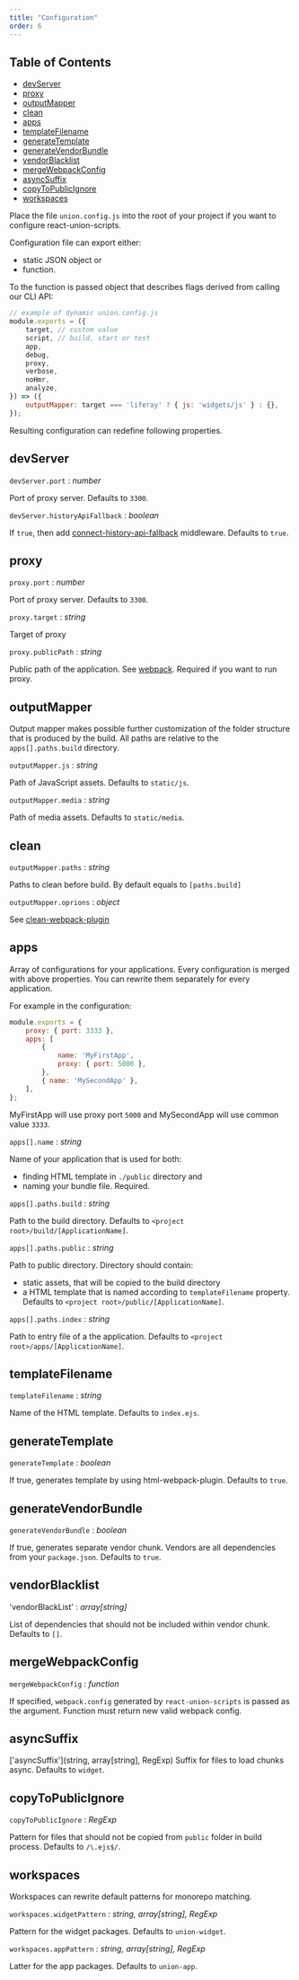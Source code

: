 ```yaml
---
title: "Configuration"
order: 6
---
```


## Table of Contents

* [devServer](#devserver)
* [proxy](#proxy)
* [outputMapper](#outputmapper)
* [clean](#clean)
* [apps](#apps)
* [templateFilename](#templatefilename)
* [generateTemplate](#generatetemplate)
* [generateVendorBundle](#generatevendorbundle)
* [vendorBlacklist](#vendorblacklist)
* [mergeWebpackConfig](#mergewebpackconfig)
* [asyncSuffix](#asyncsuffix)
* [copyToPublicIgnore](#copytopublicignore)
* [workspaces](#workspaces)

Place the file `union.config.js` into the root of your project if you want to configure react-union-scripts.

Configuration file can export either:

- static JSON object or
- function.

To the function is passed object that describes flags derived from calling our CLI API:

```js
// example of dynamic union.config.js
module.exports = ({
	target, // custom value
	script, // build, start or test
	app,
	debug,
	proxy,
	verbose,
	noHmr,
	analyze,
}) => ({
	outputMapper: target === 'liferay' ? { js: 'widgets/js' } : {},
});
```

Resulting configuration can redefine following properties.

## __devServer__

`devServer.port` : _number_

Port of proxy server. Defaults to `3300`.

`devServer.historyApiFallback` : _boolean_

If `true`, then add [connect-history-api-fallback](https://github.com/bripkens/connect-history-api-fallback) middleware. Defaults to `true`.

## __proxy__

`proxy.port` : _number_

Port of proxy server. Defaults to `3300`.

`proxy.target` : _string_

Target of proxy

`proxy.publicPath` : _string_

Public path of the application. See [webpack](https://github.com/webpack/docs/wiki/configuration#outputpublicpath). Required if you want to run proxy.

## __outputMapper__

Output mapper makes possible further customization of the folder structure that is produced by the build. All paths are relative to the `apps[].paths.build` directory.

`outputMapper.js` : _string_

Path of JavaScript assets. Defaults to `static/js`.

`outputMapper.media` : _string_

Path of media assets. Defaults to `static/media`.

## __clean__

`outputMapper.paths` : _string_

Paths to clean before build. By default equals to `[paths.build]`

`outputMapper.oprions` : _object_

See [clean-webpack-plugin](https://github.com/johnagan/clean-webpack-plugin)

## __apps__

Array of configurations for your applications.
Every configuration is merged with above properties. You can rewrite them separately for every application.

For example in the configuration:

```js
module.exports = {
	proxy: { port: 3333 },
	apps: [
		{
			name: 'MyFirstApp',
			proxy: { port: 5000 },
		},
		{ name: 'MySecondApp' },
	],
};
```

MyFirstApp will use proxy port `5000` and MySecondApp will use common value `3333`.

`apps[].name` : _string_

Name of your application that is used for both:
- finding HTML template in `./public` directory and
- naming your bundle file.
  Required.

`apps[].paths.build` : _string_

Path to the build directory. Defaults to `<project root>/build/[ApplicationName]`.

`apps[].paths.public` : _string_

Path to public directory. Directory should contain:
- static assets, that will be copied to the build directory
- a HTML template that is named according to `templateFilename` property.
  Defaults to `<project root>/public/[ApplicationName]`.

`apps[].paths.index` : _string_

Path to entry file of a the application. Defaults to `<project root>/apps/[ApplicationName]`.

## __templateFilename__

`templateFilename` : _string_

 Name of the HTML template. Defaults to `index.ejs`.

## __generateTemplate__

`generateTemplate` : _boolean_

If true, generates template by using html-webpack-plugin. Defaults to `true`.

## __generateVendorBundle__

`generateVendorBundle` : _boolean_

If true, generates separate vendor chunk. Vendors are all dependencies from your `package.json`. Defaults to `true`.

## __vendorBlacklist__

'vendorBlackList' : _array[string]_

List of dependencies that should not be included within vendor chunk. Defaults to `[]`.

## __mergeWebpackConfig__

`mergeWebpackConfig` : _function_

If specified, `webpack.config` generated by `react-union-scripts` is passed as the argument. Function must return new valid webpack config.

## __asyncSuffix__

['asyncSuffix']\(string, array[string], RegExp) Suffix for files to load chunks async. Defaults to `widget`.

## __copyToPublicIgnore__

`copyToPublicIgnore` : _RegExp_

Pattern for files that should not be copied from `public` folder in build process. Defaults to `/\.ejs$/`.

## __workspaces__

Workspaces can rewrite default patterns for monorepo matching.

`workspaces.widgetPattern` : _string, array[string], RegExp_

Pattern for the widget packages. Defaults to `union-widget`.

`workspaces.appPattern` : _string, array[string], RegExp_

Latter for the app packages. Defaults to `union-app`.
